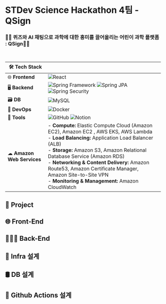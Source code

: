 # STDev Science Hackathon 4팀 - QSign
### 👩‍🔬 퀴즈와 AI 채팅으로 과학에 대한 흥미를 끌어올리는 어린이 과학 플랫폼 : QSign👩‍🔬
<br>

| 🛠 Tech Stack              |                                                                                                                                                                                                                                                                                                                                                          |
| -------------------------- | -------------------------------------------------------------------------------------------------------------------------------------------------------------------------------------------------------------------------------------------------------------------------------------------------------------------------------------------------------- |
| 🌐 **Frontend**            | ![React](https://img.shields.io/badge/-React-61DAFB?logo=react&logoColor=white)                                                                                                          |
| 🖥 **Backend**             | ![Spring Framework](https://img.shields.io/badge/-Spring%20Framework-6DB33F?logo=spring&logoColor=white) ![Spring JPA](https://img.shields.io/badge/-Spring%20JPA-6DB33F?logo=spring&logoColor=white) ![Spring Security](https://img.shields.io/badge/-Spring%20Security-6DB33F?logo=springsecurity&logoColor=white)  |
| 🗃 **DB**                  | ![MySQL](https://img.shields.io/badge/-MySQL-4479A1?logo=mysql&logoColor=white)                                                                                                                                                                                                                                                                          |
| 🚀 **DevOps**              | ![Docker](https://img.shields.io/badge/-Docker-2496ED?logo=docker&logoColor=white) |
| 🔧 **Tools**               | ![GitHub](https://img.shields.io/badge/-GitHub-181717?logo=github&logoColor=white) ![Notion](https://img.shields.io/badge/-Notion-000000?logo=notion&logoColor=white) |                                                                                                                                                                   |
| ☁ **Amazon Web Services**                        | - **Compute:** Elastic Compute Cloud (Amazon EC2), Amazon EC2 , AWS EKS, AWS Lambda<br>- **Load Balancing:** Application Load Balancer (ALB)<br> - **Storage:** Amazon S3, Amazon Relational Database Service (Amazon RDS)<br> - **Networking & Content Delivery:** Amazon Route53, Amazon Certificate Manager, Amazon Site-to-Site VPN<br> - **Monitoring & Management:** Amazon CloudWatch |



## 📁 Project
## 🌐 Front-End 
## 👨🏻‍💻 Back-End
## 🧩 Infra 설계
## 🛢 DB 설계
## 🧰 Github Actions 설계
